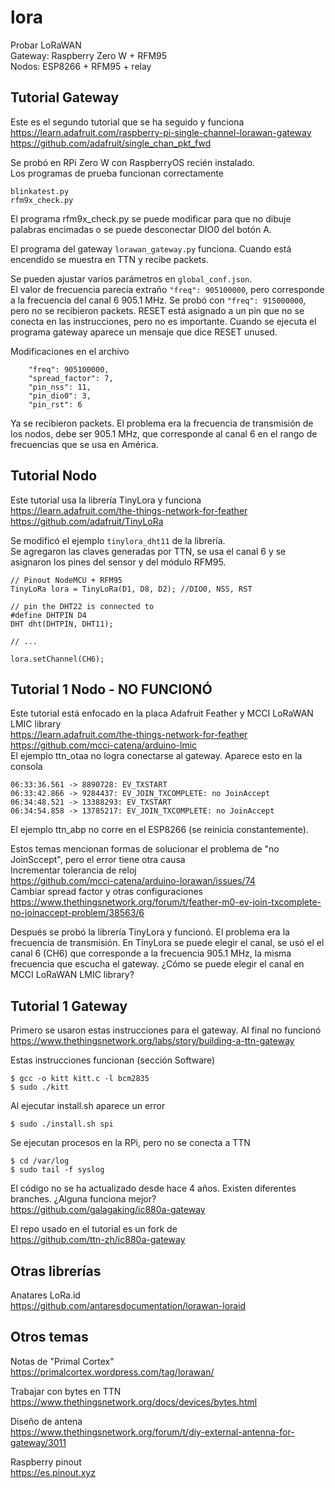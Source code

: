 # lora

Probar LoRaWAN  
Gateway: Raspberry Zero W + RFM95  
Nodos: ESP8266 + RFM95 + relay  

## Tutorial Gateway
Este es el segundo tutorial que se ha seguido y funciona  
https://learn.adafruit.com/raspberry-pi-single-channel-lorawan-gateway  
https://github.com/adafruit/single_chan_pkt_fwd  

Se probó en RPi Zero W con RaspberryOS recién instalado.  
Los programas de prueba funcionan correctamente  
```
blinkatest.py
rfm9x_check.py
```
El programa rfm9x_check.py se puede modificar para que no dibuje
palabras encimadas o se puede desconectar DIO0 del botón A.

El programa del gateway ```lorawan_gateway.py``` funciona.
Cuando está encendido se muestra en TTN y recibe packets.

Se pueden ajustar varios parámetros en ```global_conf.json```.  
El valor de frecuencia parecía extraño ```"freq": 905100000```,
pero corresponde a la frecuencia del canal 6 905.1 MHz.
Se probó con ```"freq": 915000000```, pero no se recibieron packets.
RESET está asignado a un pin que no se conecta en las instrucciones,
pero no es importante. Cuando se ejecuta el programa gateway aparece un
mensaje que dice RESET unused.

Modificaciones en el archivo  
```
    "freq": 905100000,
    "spread_factor": 7,
    "pin_nss": 11,
    "pin_dio0": 3,
    "pin_rst": 6
```
Ya se recibieron packets. El problema era la frecuencia de transmisión de los nodos,
debe ser 905.1 MHz, que corresponde al canal 6 en el rango de frecuencias que se usa en América.

## Tutorial Nodo
Este tutorial usa la librería TinyLora y funciona  
https://learn.adafruit.com/the-things-network-for-feather  
https://github.com/adafruit/TinyLoRa  

Se modificó el ejemplo ```tinylora_dht11``` de la librería.  
Se agregaron las claves generadas por TTN, se usa el canal 6
y se asignaron los pines del sensor y del módulo RFM95.
```
// Pinout NodeMCU + RFM95
TinyLoRa lora = TinyLoRa(D1, D8, D2); //DIO0, NSS, RST

// pin the DHT22 is connected to
#define DHTPIN D4
DHT dht(DHTPIN, DHT11);

// ...

lora.setChannel(CH6);
```

## Tutorial 1 Nodo - NO FUNCIONÓ
Este tutorial está enfocado en la placa Adafruit Feather y MCCI LoRaWAN LMIC library  
https://learn.adafruit.com/the-things-network-for-feather  
https://github.com/mcci-catena/arduino-lmic  
El ejemplo ttn_otaa no logra conectarse al gateway. Aparece esto en la consola  
```
06:33:36.561 -> 8890728: EV_TXSTART
06:33:42.866 -> 9284437: EV_JOIN_TXCOMPLETE: no JoinAccept
06:34:48.521 -> 13388293: EV_TXSTART
06:34:54.858 -> 13785217: EV_JOIN_TXCOMPLETE: no JoinAccept
```

El ejemplo ttn_abp no corre en el ESP8266 (se reinicia constantemente).

Estos temas mencionan formas de solucionar el problema de "no JoinSccept", pero el error tiene otra causa  
Incrementar tolerancia de reloj  
https://github.com/mcci-catena/arduino-lorawan/issues/74  
Cambiar spread factor y otras configuraciones  
https://www.thethingsnetwork.org/forum/t/feather-m0-ev-join-txcomplete-no-joinaccept-problem/38563/6  

Después se probó la librería TinyLora y funcionó. El problema era la frecuencia de
transmisión. En TinyLora se puede elegir el canal, se usó el el canal 6 (CH6) que
corresponde a la frecuencia 905.1 MHz, la misma frecuencia que escucha el gateway.
¿Cómo se puede elegir el canal en MCCI LoRaWAN LMIC library?


## Tutorial 1 Gateway
Primero se usaron estas instrucciones para el gateway. Al final no funcionó  
https://www.thethingsnetwork.org/labs/story/building-a-ttn-gateway  

Estas instrucciones funcionan (sección Software)  
```
$ gcc -o kitt kitt.c -l bcm2835
$ sudo ./kitt
```
Al ejecutar install.sh aparece un error  
```
$ sudo ./install.sh spi
```
Se ejecutan procesos en la RPi, pero no se conecta a TTN  
```
$ cd /var/log
$ sudo tail -f syslog
```
El código no se ha actualizado desde hace 4 años. 
Existen diferentes branches. ¿Alguna funciona mejor?  
https://github.com/galagaking/ic880a-gateway  

El repo usado en el tutorial es un fork de  
https://github.com/ttn-zh/ic880a-gateway  

## Otras librerías
Anatares LoRa.id  
https://github.com/antaresdocumentation/lorawan-loraid  

## Otros temas
Notas de "Primal Cortex"  
https://primalcortex.wordpress.com/tag/lorawan/  

Trabajar con bytes en TTN  
https://www.thethingsnetwork.org/docs/devices/bytes.html  

Diseño de antena  
https://www.thethingsnetwork.org/forum/t/diy-external-antenna-for-gateway/3011  

Raspberry pinout  
https://es.pinout.xyz  
